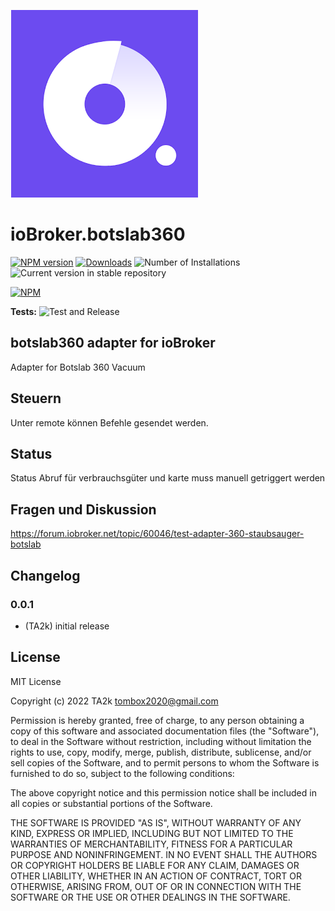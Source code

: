 ![Logo](admin/botslab360.png)

# ioBroker.botslab360

[![NPM version](https://img.shields.io/npm/v/iobroker.botslab360.svg)](https://www.npmjs.com/package/iobroker.botslab360)
[![Downloads](https://img.shields.io/npm/dm/iobroker.botslab360.svg)](https://www.npmjs.com/package/iobroker.botslab360)
![Number of Installations](https://iobroker.live/badges/botslab360-installed.svg)
![Current version in stable repository](https://iobroker.live/badges/botslab360-stable.svg)

[![NPM](https://nodei.co/npm/iobroker.botslab360.png?downloads=true)](https://nodei.co/npm/iobroker.botslab360/)

**Tests:** ![Test and Release](https://github.com/TA2k/ioBroker.botslab360/workflows/Test%20and%20Release/badge.svg)

## botslab360 adapter for ioBroker

Adapter for Botslab 360 Vacuum

## Steuern

Unter remote können Befehle gesendet werden.

## Status

Status Abruf für verbrauchsgüter und karte muss manuell getriggert werden

## Fragen und Diskussion

<https://forum.iobroker.net/topic/60046/test-adapter-360-staubsauger-botslab>

## Changelog

### 0.0.1

- (TA2k) initial release

## License

MIT License

Copyright (c) 2022 TA2k <tombox2020@gmail.com>

Permission is hereby granted, free of charge, to any person obtaining a copy
of this software and associated documentation files (the "Software"), to deal
in the Software without restriction, including without limitation the rights
to use, copy, modify, merge, publish, distribute, sublicense, and/or sell
copies of the Software, and to permit persons to whom the Software is
furnished to do so, subject to the following conditions:

The above copyright notice and this permission notice shall be included in all
copies or substantial portions of the Software.

THE SOFTWARE IS PROVIDED "AS IS", WITHOUT WARRANTY OF ANY KIND, EXPRESS OR
IMPLIED, INCLUDING BUT NOT LIMITED TO THE WARRANTIES OF MERCHANTABILITY,
FITNESS FOR A PARTICULAR PURPOSE AND NONINFRINGEMENT. IN NO EVENT SHALL THE
AUTHORS OR COPYRIGHT HOLDERS BE LIABLE FOR ANY CLAIM, DAMAGES OR OTHER
LIABILITY, WHETHER IN AN ACTION OF CONTRACT, TORT OR OTHERWISE, ARISING FROM,
OUT OF OR IN CONNECTION WITH THE SOFTWARE OR THE USE OR OTHER DEALINGS IN THE
SOFTWARE.
